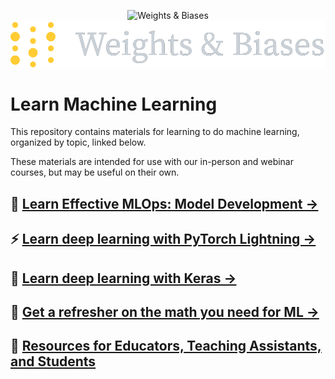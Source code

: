 <p align="center">
  <img src=".github/wb-logo-lightbg.png](https://github.com/wandb/wandb/raw/main/.github/wb-logo-lightbg.png#gh-light-mode-only" width="600" alt="Weights & Biases"/>
  <img src="https://raw.githubusercontent.com/wandb/wandb/508982e50e82c54cbf0dd464a9959fee0e1740ad/.github/wb-logo-darkbg.png#gh-dark-mode-only" width="600" alt="Weights & Biases"/>
</p>

# Learn Machine Learning

This repository contains materials for learning to do machine learning,
organized by topic, linked below.

These materials are intended for use with our in-person and webinar courses,
but may be useful on their own.

## 🚀 [Learn Effective MLOps: Model Development →](https://github.com/wandb/edu/tree/main/mlops-001)

## ⚡ [Learn deep learning with PyTorch Lightning →](https://github.com/wandb/edu/tree/main/lightning)

## 🥕 [Learn deep learning with Keras →](https://github.com/wandb/edu/tree/main/keras)

## 🧮 [Get a refresher on the math you need for ML →](https://github.com/wandb/edu/tree/main/math-for-ml)

## 🏫 [Resources for Educators, Teaching Assistants, and Students](https://github.com/wandb/edu/tree/main/edu_resources/)
